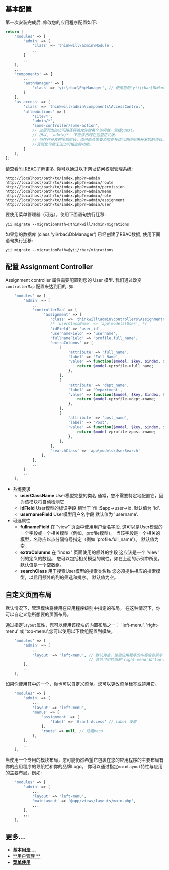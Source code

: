 基本配置
---------

第一次安装完成后, 修改您的应用程序配置如下:

```php
return [
    'modules' => [
        'admin' => [
            'class' => 'thinkwill\admin\Module',
            ...
        ]
        ...
    ],
    ...
    'components' => [
        ...
        'authManager' => [
            'class' => 'yii\rbac\PhpManager', // 使用您的'yii\rbac\DbManager'
        ]
    ],
    'as access' => [
        'class' => 'thinkwill\admin\components\AccessControl',
        'allowActions' => [
            'site/*',
            'admin/*',
            'some-controller/some-action',
            // 这里列出的访问路径将被允许给每个访问者，包括guest。
            // 所以, 'admin/*' 不应该出现在这里正式版.
            // 但在你开发的早期阶段，你可能会需要添加许多访问路径用来开发您的项目。
            //否则您可能无法访问相应的功能。
        ]
    ],
];
```
请查看[Yii RBAC](http://www.yiichina.com/doc/guide/2.0/security-authorization)了解更多.
你可以通过以下网址访问权限管理系统:

```
http://localhost/path/to/index.php?r=admin
http://localhost/path/to/index.php?r=admin/route
http://localhost/path/to/index.php?r=admin/permission
http://localhost/path/to/index.php?r=admin/menu
http://localhost/path/to/index.php?r=admin/role
http://localhost/path/to/index.php?r=admin/assignment
http://localhost/path/to/index.php?r=admin/user
```

要使用菜单管理器（可选），使用下面语句执行迁移:
```
yii migrate --migrationPath=@thinkwill/admin/migrations
```

如果您的数据库 (class 'yii\rbac\DbManager') 已经创建了RBAC数据, 使用下面语句执行迁移:
```
yii migrate --migrationPath=@yii/rbac/migrations
```

配置 Assignment Controller
---------------------------------

Assignment controller 属性需要配置到您的 User 模型.
我们通过改变`controllerMap` 配置来达到目的.
如:

```php
    'modules' => [
        'admin' => [
            ...
            'controllerMap' => [
                 'assignment' => [
                    'class' => 'thinkwill\admin\controllers\AssignmentController',
                    /* 'userClassName' => 'app\models\User', */
                    'idField' => 'user_id',
                    'usernameField' => 'username',
                    'fullnameField' => 'profile.full_name',
                    'extraColumns' => [
                        [
                            'attribute' => 'full_name',
                            'label' => 'Full Name',
                            'value' => function($model, $key, $index, $column) {
                                return $model->profile->full_name;
                            },
                        ],
                        [
                            'attribute' => 'dept_name',
                            'label' => 'Department',
                            'value' => function($model, $key, $index, $column) {
                                return $model->profile->dept->name;
                            },
                        ],
                        [
                            'attribute' => 'post_name',
                            'label' => 'Post',
                            'value' => function($model, $key, $index, $column) {
                                return $model->profile->post->name;
                            },
                        ],
                    ],
                    'searchClass' => 'app\models\UserSearch'
                ],
            ],
            ...
        ]
        ...
    ],

```

- 系统要求
    - **userClassName** User模型完整的类名
        通常，您不需要特定地配置它，因为该模块将自动检测它
    - **idField** User模型的标识字段
        相当于 Yii::$app->user->id.
        默认值为 'id'.
    - **usernameField** User模型用户名字段
        默认值为 'username'.
- 可选属性
    - **fullnameField** 在 "view" 页面中使用用户全名字段.
        这可以是User模型的一个字段或一个相关模型（例如，profile模型）。
        当该字段是一个相关的模型，名称应以点分隔符号指定（例如 'profile.full_name'）。
        默认值为空。
    - **extraColumns** 在 "index" 页面使用的额外的字段
        这应该是一个 'view' 列的定义的数组。
        您可以包括相关模型的属性，如在上面的示例中所见。
        默认值是一个空数组。
    - **searchClass** 用于搜索User模型的搜索类名称
        您必须提供相应的搜索模型，以启用额外的列的筛选和排序。
        默认值为空。


自定义页面布局
--------------

默认情况下，管理模块将使用在应用程序级别中指定的布局。
在这种情况下，你可以自定义您所想要的页面布局。

通过指定`layout`属性，您可以使用该模块的内置布局之一：
'left-menu', 'right-menu' 或 'top-menu',您可以使用以下数组配置到模块。

```php
    'modules' => [
        'admin' => [
            ...
            'layout' => 'left-menu', // 默认为空，使用应用程序的布局没有菜单
                                     // 其他可用的值是'right-menu'和'top-menu'
        ],
        ...
    ],
```

如果你使用其中的一个，你也可以自定义菜单。您可以更改菜单标签或禁用它。

```php
    'modules' => [
        'admin' => [
            ...
            'layout' => 'left-menu',
            'menus' => [
                'assignment' => [
                    'label' => 'Grant Access' // label 设置
                ],
                'route' => null, // 隐藏menu
            ],
        ],
        ...
    ],
```



当使用一个专用的模块布局，您可能仍然希望它包裹在您的应用程序的主要布局有你的应用程序的导航栏和你的品牌Logo。
你可以通过指定` mainLayout `特性与应用的主要布局。例如:


```php
    'modules' => [
        'admin' => [
            ...
            'layout' => 'left-menu',
            'mainLayout' => '@app/views/layouts/main.php',
            ...
        ],
        ...
    ],
```

更多...
---------------

- [**基本用法 ...**](basic-usage.md)
- [**用户管理 **](user-management.md)
- [**菜单使用**](using-menu.md)
